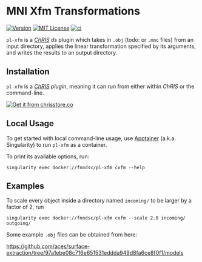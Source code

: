 # MNI Xfm Transformations

[![Version](https://img.shields.io/docker/v/fnndsc/pl-xfm?sort=semver)](https://hub.docker.com/r/fnndsc/pl-xfm)
[![MIT License](https://img.shields.io/github/license/fnndsc/pl-xfm)](https://github.com/FNNDSC/pl-xfm/blob/main/LICENSE)
[![ci](https://github.com/FNNDSC/pl-xfm/actions/workflows/ci.yml/badge.svg)](https://github.com/FNNDSC/pl-xfm/actions/workflows/ci.yml)

`pl-xfm` is a [_ChRIS_](https://chrisproject.org/)
_ds_ plugin which takes in `.obj` (todo: or `.mnc` files)
from an input directory, applies the linear transformation
specified by its arguments, and writes the results
to an output directory.

## Installation

`pl-xfm` is a _[ChRIS](https://chrisproject.org/) plugin_, meaning it can
run from either within _ChRIS_ or the command-line.

[![Get it from chrisstore.co](https://ipfs.babymri.org/ipfs/QmaQM9dUAYFjLVn3PpNTrpbKVavvSTxNLE5BocRCW1UoXG/light.png)](https://chrisstore.co/plugin/pl-xfm)

## Local Usage

To get started with local command-line usage, use [Apptainer](https://apptainer.org/)
(a.k.a. Singularity) to run `pl-xfm` as a container.

To print its available options, run:

```shell
singularity exec docker://fnndsc/pl-xfm cxfm --help
```

## Examples

To scale every object inside a directory named `incoming/`
to be larger by a factor of 2, run

```shell
singularity exec docker://fnndsc/pl-xfm cxfm --scale 2.0 incoming/ outgoing/
```

Some example `.obj` files can be obtained from here:

https://github.com/aces/surface-extraction/tree/97a1ebe08c716e651531eddda949d8fa6ce8f0f1/models
